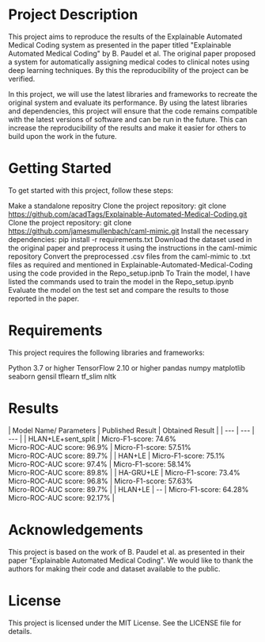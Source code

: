 <h1> Project Description </h1>
This project aims to reproduce the results of the Explainable Automated Medical Coding system as presented in the paper titled "Explainable Automated Medical Coding" by B. Paudel et al. The original paper proposed a system for automatically assigning medical codes to clinical notes using deep learning techniques. By this the reproducibility of the project can be verified.

In this project, we will use the latest libraries and frameworks to recreate the original system and evaluate its performance. By using the latest libraries and dependencies, this project will ensure that the code remains compatible with the latest versions of software and can be run in the future. This can increase the reproducibility of the results and make it easier for others to build upon the work in the future.

<h1> Getting Started </h1>
To get started with this project, follow these steps:

Make a standalone repositry
Clone the project repository: git clone https://github.com/acadTags/Explainable-Automated-Medical-Coding.git
Clone the project repository: git clone https://github.com/jamesmullenbach/caml-mimic.git
Install the necessary dependencies: pip install -r requirements.txt
Download the dataset used in the original paper and preprocess it using the instructions in the caml-mimic repository
Convert the preprocessed .csv files from the caml-mimic to .txt files as required and mentioned in Explainable-Automated-Medical-Coding using the code provided in the Repo_setup.ipnb
To Train the model, I have listed the commands used to train the model in the Repo_setup.ipynb
Evaluate the model on the test set and compare the results to those reported in the paper.
<h1> Requirements </h1>
This project requires the following libraries and frameworks:

Python 3.7 or higher
TensorFlow 2.10 or higher
pandas
numpy
matplotlib
seaborn
gensil
tflearn
tf_slim
nltk

<h1> Results </h1>
| Model Name/ Parameters | Published Result | Obtained Result |
| --- | --- | --- |
| HLAN+LE+sent_split | Micro-F1-score: 74.6% <br> Micro-ROC-AUC score: 96.9%  | Micro-F1-score: 57.51% <br> Micro-ROC-AUC score: 89.7% |
| HAN+LE | Micro-F1-score: 75.1% <br> Micro-ROC-AUC score: 97.4%  | Micro-F1-score: 58.14% <br> Micro-ROC-AUC score: 89.8% |
| HA-GRU+LE | Micro-F1-score: 73.4% <br> Micro-ROC-AUC score: 96.8%  | Micro-F1-score: 57.63% <br> Micro-ROC-AUC score: 89.7% |
| HLAN+LE | --  | Micro-F1-score: 64.28% <br> Micro-ROC-AUC score: 92.17% |

<h1> Acknowledgements </h1>
This project is based on the work of B. Paudel et al. as presented in their paper "Explainable Automated Medical Coding". We would like to thank the authors for making their code and dataset available to the public.

<h1> License </h1>
This project is licensed under the MIT License. See the LICENSE file for details.
